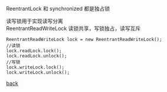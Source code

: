 ReentrantLock 和 synchronized 都是独占锁  

读写锁用于实现读写分离  
ReentrantReadWriteLock 读锁共享，写锁独占，读写互斥  

```
ReentrantReadWriteLock lock = new ReentrantReadWriteLock();  
//读锁  
lock.readLock.lock();
lock.readLock.unlock();
//写锁
lock.writeLock.lock();  
lock.writeLock.unlock();  
```

[back](../13.md)  